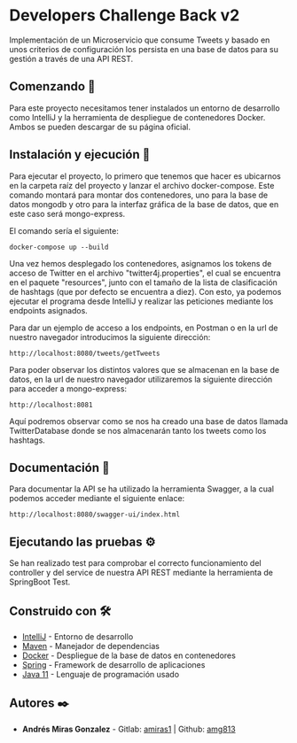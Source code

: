 # Developers Challenge Back v2

Implementación de un Microservicio que consume Tweets y basado en unos criterios
de configuración los persista en una base de datos para su gestión a través de una API REST.

## Comenzando 🚀

Para este proyecto necesitamos tener instalados un entorno de desarrollo 
como IntelliJ y la herramienta de despliegue de contenedores Docker. Ambos se pueden
descargar de su página oficial.


## Instalación y ejecución 🔧

Para ejecutar el proyecto, lo primero que tenemos que hacer es ubicarnos en la carpeta raíz del proyecto y lanzar el archivo docker-compose. 
Este comando montará para montar dos contenedores, uno para la base de datos mongodb y otro para la interfaz
gráfica de la base de datos, que en este caso será mongo-express.

El comando sería el siguiente:

```
docker-compose up --build
```

Una vez hemos desplegado los contenedores, asignamos los tokens de acceso de Twitter
en el archivo "twitter4j.properties", el cual se encuentra en el paquete "resources", junto con el tamaño de la lista de clasificación de hashtags
(que por defecto se encuentra a diez). Con esto, ya podemos ejecutar el programa desde 
IntelliJ y realizar las peticiones mediante los endpoints asignados.

Para dar un ejemplo de acceso a los endpoints, en Postman o en la url de nuestro navegador introducimos la 
siguiente dirección:
```
http://localhost:8080/tweets/getTweets
```

Para poder observar los distintos valores que se almacenan en la base de datos, en la url de nuestro navegador
utilizaremos la siguiente dirección para acceder a mongo-express:
```
http://localhost:8081
```

Aquí podremos observar como se nos ha creado una base de datos llamada TwitterDatabase donde se nos almacenarán tanto los tweets
como los hashtags.
## Documentación 📖️

Para documentar la API se ha utilizado la herramienta Swagger, a la cual podemos acceder 
mediante el siguiente enlace:

```
http://localhost:8080/swagger-ui/index.html
```

## Ejecutando las pruebas ⚙️

Se han realizado test para comprobar el correcto funcionamiento del controller y del service de
nuestra API REST mediante la herramienta de SpringBoot Test.


## Construido con 🛠️

* [IntelliJ](http://www.dropwizard.io/1.0.2/docs/) - Entorno de desarrollo
* [Maven](https://maven.apache.org/) - Manejador de dependencias
* [Docker](https://www.docker.com/) - Despliegue de la base de datos en contenedores
* [Spring](https://spring.io/) - Framework de desarrollo de aplicaciones 
* [Java 11](https://www.oracle.com/es/java/technologies/javase-jdk11-downloads.html) - Lenguaje de programación usado


## Autores ✒️

* **Andrés Miras Gonzalez** - Gitlab: [amiras1](https://gitlab.com/amiras1) | Github: [amg813](https://github.com/amg813)

